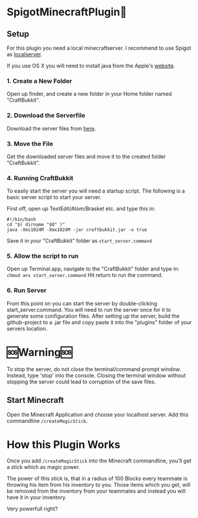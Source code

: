 # SpigotMinecraftPlugin:whale:

## Setup
For this plugin you need a local minecraftserver. I recommend to use Spigot as [localserver](https://getbukkit.org/download/spigot).

If you use OS X you will need to install java from the Apple's [website](http://support.apple.com/kb/DL1421).

### 1. Create a New Folder
Open up finder, and create a new folder in your Home folder named "CraftBukkit".

### 2. Download the Serverfile
Download the server files from [here](https://getbukkit.org/download/spigot).

### 3. Move the File
Get the downloaded server files and move it to the created folder "CraftBukkit".

### 4. Running CraftBukkit
To easily start the server you will need a startup script. The following is a basic server script to start your server.

First off, open up TextEdit/Atom/Brasket etc. and type this in:

```
#!/bin/bash
cd "$( dirname "$0" )"
java -Xms1024M -Xmx1024M -jar craftbukkit.jar -o true
```

Save it in your "CraftBukkit" folder as ```start_server.command```

### 5. Allow the script to run
Open up Terminal.app, navigate to the "CraftBukkit" folder and type in:
```chmod a+x start_server.command```
Hit return to run the command.

### 6. Run Server
From this point on you can start the server by double-clicking start_server.command.
You will need to run the server once for it to generate some configuration files.
After setting up the server, build the github-project to a .jar file and copy paste it into the "plugins" folder of your servers location.

# :sos:Warning:sos:
To stop the server, do not close the terminal/command prompt window. Instead, type 'stop' into the console. Closing the terminal window without stopping the server could lead to corruption of the save files.

## Start Minecraft
Open the Minecraft Application and choose your localhost server.
Add this commandline ```/createMagicStick```.

# How this Plugin Works
Once you add ```/createMagicStick``` into the Minecraft commandline, you'll get a stick which as magic power.

The power of this stick is, that in a radius of 100 Blocks every teammate is throwing his item from his inventory to you.
Those items which you get, will be removed from the inventory from your teammates and instead you will have it in your inventory.

Very powerfull right?
